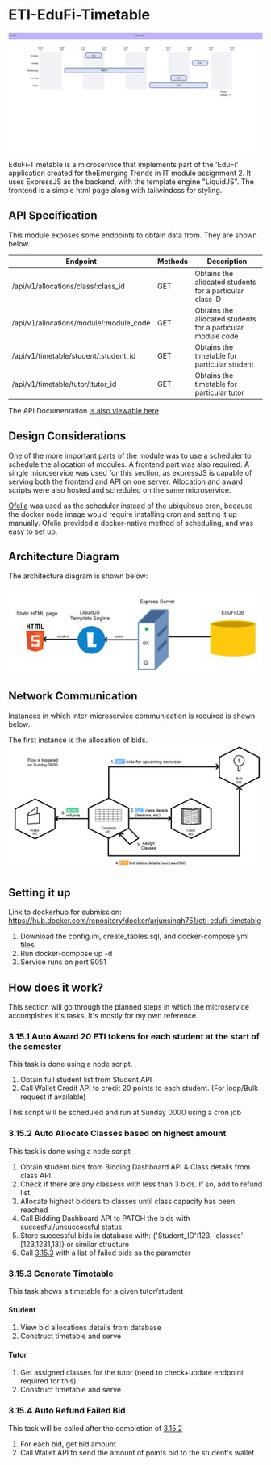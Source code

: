 # ETI-EduFi-Timetable
![Edufi-Timetable](Images/edufi-timetable.gif)
EduFi-Timetable is a microservice that implements part of the 'EduFi' application created for theEmerging Trends in IT module assignment 2. It uses ExpressJS as the backend, with the template engine "LiquidJS". The frontend is a simple html page along with tailwindcss for styling.

## API Specification
This module exposes some endpoints to obtain data from. They are shown below.

| Endpoint                                  | Methods   | Description                                                   |
| ----------------------------------------- | --------- | ------------------------------------------------------------- | 
| /api/v1/allocations/class/:class_id       | GET       | Obtains the allocated students for a particular class ID      |
| /api/v1/allocations/module/:module_code   | GET       | Obtains the allocated students for a particular module code   |
| /api/v1/timetable/student/:student_id     | GET       | Obtains the timetable for particular student                  |
| /api/v1/timetable/tutor/:tutor_id         | GET       | Obtains the timetable for particular tutor                    |

The API Documentation [is also viewable here](https://documenter.getpostman.com/view/19284028/UVXqFYo2)

## Design Considerations
One of the more important parts of the module was to use a scheduler to schedule the allocation of modules. A frontend part was also required. A single microservice was used for this section, as expressJS is capable of serving both the frontend and API on one server. Allocation and award scripts were also hosted and scheduled on the same microservice.

[Ofelia](https://github.com/mcuadros/ofelia) was used as the scheduler instead of the ubiquitous cron, because the docker node image would require installing cron and setting it up manually. Ofelia provided a docker-native method of scheduling, and was easy to set up.

## Architecture Diagram

The architecture diagram is shown below:

![Architecture Diagram](Images/architectureDiagram.png)


## Network Communication
Instances in which inter-microservice communication is required is shown below.

The first instance is the allocation of bids.
![Allocation Flow](Images/allocationFlow.png)

## Setting it up
Link to dockerhub for submission: https://hub.docker.com/repository/docker/arjunsingh751/eti-edufi-timetable

1. Download the config.ini, create_tables.sql, and docker-compose.yml files
2. Run docker-compose up -d
3. Service runs on port 9051

## How does it work?
This section will go through the planned steps in which the microservice accomplshes it's tasks. It's mostly for my own reference.

### 3.15.1 Auto Award 20 ETI tokens for each student at the start of the semester
This task is done using a node script.

1. Obtain full student list from Student API
2. Call Wallet Credit API to credit 20 points to each student. (For loop/Bulk request if available)

This script will be scheduled and run at Sunday 0000 using a cron job

### 3.15.2 Auto Allocate Classes based on highest amount
This task is done using a node script

1. Obtain student bids from Bidding Dashboard API & Class details from class API
2. Check if there are any classess with less than 3 bids. If so, add to refund list.
3. Allocate highest bidders to classes until class capacity has been reached
4. Call Bidding Dashboard API to PATCH the bids with succesful/unsuccessful status
5. Store successful bids in database with: {'Student_ID':123, 'classes':[123,1231,13]} or similar structure
6. Call [3.15.3](#3154-auto-refund-failed-bids) with a list of failed bids as the parameter

### 3.15.3 Generate Timetable
This task shows a timetable for a given tutor/student

#### Student
1. View bid allocations details from database
2. Construct timetable and serve

#### Tutor
1. Get assigned classes for the tutor (need to check+update endpoint required for this)
2. Construct timetable and serve

### 3.15.4 Auto Refund Failed Bid
This task will be called after the completion of [3.15.2](#3152-auto-allocate-classes-based-on-highest-amount)

1. For each bid, get bid amount
2. Call Wallet API to send the amount of points bid to the student's wallet
